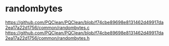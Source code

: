 # randombytes
https://github.com/PQClean/PQClean/blob/f74cbe89698e8131462d49917da2ea17a22d1756/common/randombytes.c
https://github.com/PQClean/PQClean/blob/f74cbe89698e8131462d49917da2ea17a22d1756/common/randombytes.h
